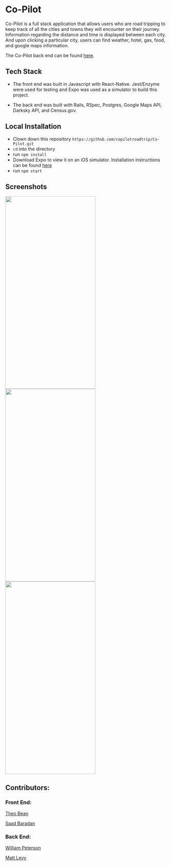 # Co-Pilot

Co-Pilot is a full stack application that allows users who are road tripping to keep track of all the cities and towns they
will encounter on their journey. Information regarding the distance and time is displayed between each city. And upon 
clicking a particular city, users can find weather, hotel, gas, food, and google maps information. 

The Co-Pilot back end can be found [here](https://github.com/copilotroadtrip/CoPilotBackend).



## Tech Stack

* The front end was built in Javascript with React-Native. Jest/Enzyme were used for testing and Expo was used as a simulator 
to build this project.

* The back end was built with Rails, RSpec, Postgres, Google Maps API, Darksky API, and Census.gov. 
## Local Installation

* Clown down this repository `https://github.com/copilotroadtrip/Co-Pilot.git`
* `cd` into the directory
* run `npm install`
* Download Expo to view it on an iOS simulator. Installation instructions can be found [here](https://expo.io/learn)
* run `npm start`

## Screenshots

<img src="https://user-images.githubusercontent.com/42000931/61822378-a3ac4380-ae16-11e9-89e1-7c8124f8e95d.JPG" width="280" height="600"/> <img src="https://user-images.githubusercontent.com/42000931/61822428-bd4d8b00-ae16-11e9-8e5c-f63971f93174.jpg" width="280" height="600"/> <img src="https://user-images.githubusercontent.com/42000931/61822459-cb031080-ae16-11e9-8f9a-10e20151d77f.JPG" width="280" height="600"/>

## Contributors:

### Front End:

[Theo Bean](https://github.com/b3an5)

[Saad Baradan](https://github.com/saadricklamar)

### Back End:

[William Peterson](https://github.com/wipegup)

[Matt Levy](https://github.com/milevy1)





